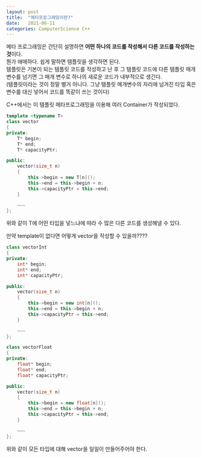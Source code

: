 ```yaml
---
layout: post
title:  "메타프로그래밍이란?"
date:   2021-06-11
categories: ComputerScience C++
---
```


메타 프로그래밍은 간단히 설명하면 **어떤 하나의 코드를 작성해서 다른 코드를 작성하는 것**이다.             
뭔가 애매하다. 쉽게 말하면 템플릿을 생각하면 된다.      
템플릿은 기본이 되는 템플릿 코드를 작성하고 난 후 그 템플릿 코드에 다른 템플릿 매개 변수를 넘기면 그 매개 변수로 하나의 새로운 코드가 내부적으로 생긴다.     
(템플릿이라는 것이 정말 별거 아니다. 그냥 템플릿 매개변수의 자리에 넘겨진 타입 혹은 변수를 대신 넣어서 코드를 똑같이 쓰는 것이다)       

C++에서는 이 템플릿 메타프로그래밍을 이용해 여러 Container가 작성되었다.        


```c++
template <typename T>
class vector
{
private:
    T* begin;
    T* end;
    T* capacityPtr;

public:
    vector(size_t n)
    {
        this->begin = new T[n]();
        this->end = this->begin + n;
        this->capacityPtr = this->end;
    }

    ~~~
};
```

위와 같이 T에 어떤 타입을 넣느냐에 따라 수 많은 다른 코드를 생성해낼 수 있다.        

만약 template이 없다면 어떻게 vector을 작성할 수 있을까????     
```c++
class vectorInt
{
private:
    int* begin;
    int* end;
    int* capacityPtr;

public:
    vector(size_t n)
    {
        this->begin = new int[n]();
        this->end = this->begin + n;
        this->capacityPtr = this->end;
    }

    ~~~
};

class vectorFloat
{
private:
    float* begin;
    float* end;
    float* capacityPtr;

public:
    vector(size_t n)
    {
        this->begin = new float[n]();
        this->end = this->begin + n;
        this->capacityPtr = this->end;
    }

    ~~~
};
```

위와 같이 모든 타입에 대해 vector을 일일이 만들어주어야 한다.          

